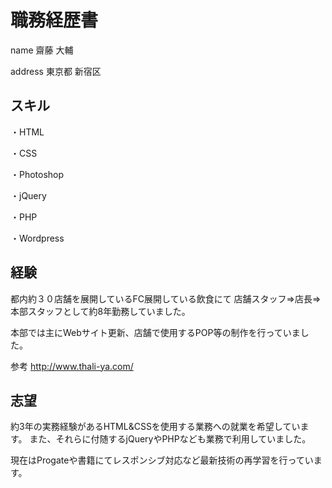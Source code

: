 # 職務経歴書

name
齋藤 大輔

address
東京都 新宿区



## スキル

・HTML

・CSS

・Photoshop

・jQuery

・PHP

・Wordpress



## 経験

都内約３０店舗を展開しているFC展開している飲食にて
店舗スタッフ⇒店長⇒本部スタッフとして約8年勤務していました。

本部では主にWebサイト更新、店舗で使用するPOP等の制作を行っていました。

参考
http://www.thali-ya.com/



## 志望

約3年の実務経験があるHTML&CSSを使用する業務への就業を希望しています。
また、それらに付随するjQueryやPHPなども業務で利用していました。


現在はProgateや書籍にてレスポンシブ対応など最新技術の再学習を行っています。
